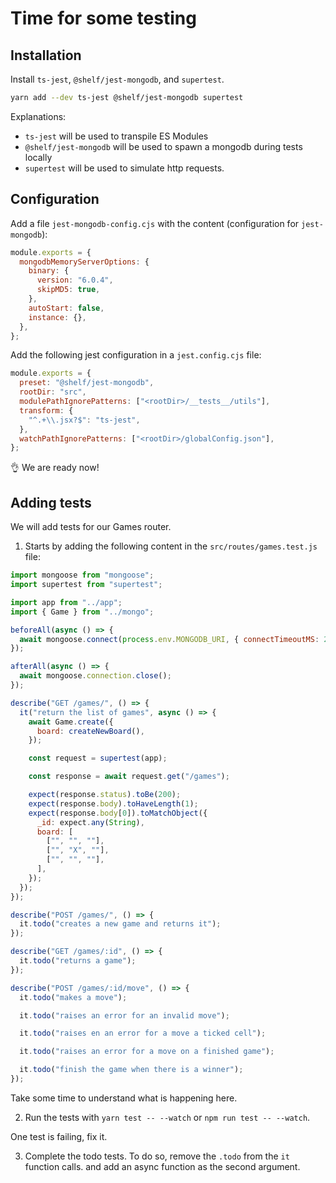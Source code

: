 # Time for some testing

## Installation

Install `ts-jest`, `@shelf/jest-mongodb`, and `supertest`.

```bash
yarn add --dev ts-jest @shelf/jest-mongodb supertest
```

Explanations:

- `ts-jest` will be used to transpile ES Modules
- `@shelf/jest-mongodb` will be used to spawn a mongodb during tests locally
- `supertest` will be used to simulate http requests.

## Configuration

Add a file `jest-mongodb-config.cjs` with the content (configuration for
`jest-mongodb`):

```javascript
module.exports = {
  mongodbMemoryServerOptions: {
    binary: {
      version: "6.0.4",
      skipMD5: true,
    },
    autoStart: false,
    instance: {},
  },
};
```

Add the following jest configuration in a `jest.config.cjs` file:

```javascript
module.exports = {
  preset: "@shelf/jest-mongodb",
  rootDir: "src",
  modulePathIgnorePatterns: ["<rootDir>/__tests__/utils"],
  transform: {
    "^.+\\.jsx?$": "ts-jest",
  },
  watchPathIgnorePatterns: ["<rootDir>/globalConfig.json"],
};
```

👌 We are ready now!

## Adding tests

We will add tests for our Games router.

1. Starts by adding the following content in the `src/routes/games.test.js`
   file:

```javascript
import mongoose from "mongoose";
import supertest from "supertest";

import app from "../app";
import { Game } from "../mongo";

beforeAll(async () => {
  await mongoose.connect(process.env.MONGODB_URI, { connectTimeoutMS: 2000 });
});

afterAll(async () => {
  await mongoose.connection.close();
});

describe("GET /games/", () => {
  it("return the list of games", async () => {
    await Game.create({
      board: createNewBoard(),
    });

    const request = supertest(app);

    const response = await request.get("/games");

    expect(response.status).toBe(200);
    expect(response.body).toHaveLength(1);
    expect(response.body[0]).toMatchObject({
      _id: expect.any(String),
      board: [
        ["", "", ""],
        ["", "X", ""],
        ["", "", ""],
      ],
    });
  });
});

describe("POST /games/", () => {
  it.todo("creates a new game and returns it");
});

describe("GET /games/:id", () => {
  it.todo("returns a game");
});

describe("POST /games/:id/move", () => {
  it.todo("makes a move");

  it.todo("raises an error for an invalid move");

  it.todo("raises en an error for a move a ticked cell");

  it.todo("raises an error for a move on a finished game");

  it.todo("finish the game when there is a winner");
});
```

Take some time to understand what is happening here.

2. Run the tests with `yarn test -- --watch` or `npm run test -- --watch`.

One test is failing, fix it.

3. Complete the todo tests. To do so, remove the `.todo` from the `it` function
   calls. and add an async function as the second argument.
